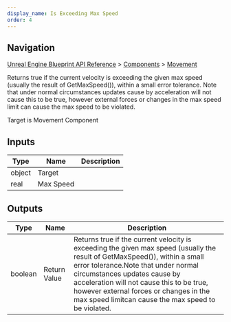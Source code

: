 ```yaml
---
display_name: Is Exceeding Max Speed
order: 4
---
```

## Navigation

[Unreal Engine Blueprint API Reference](https://dev.epicgames.com/documentation/en-us/unreal-engine/BlueprintAPI) > [Components](https://dev.epicgames.com/documentation/en-us/unreal-engine/BlueprintAPI/Components) > [Movement](https://dev.epicgames.com/documentation/en-us/unreal-engine/BlueprintAPI/Components/Movement)

Returns true if the current velocity is exceeding the given max speed (usually the result of GetMaxSpeed()), within a small error tolerance.
Note that under normal circumstances updates cause by acceleration will not cause this to be true, however external forces or changes in the max speed limit
can cause the max speed to be violated.

Target is Movement Component

## Inputs

| Type | Name | Description |
| --- | --- | --- |
| object | Target |  |
| real | Max Speed |  |

## Outputs

| Type | Name | Description |
| --- | --- | --- |
| boolean | Return Value | Returns true if the current velocity is exceeding the given max speed (usually the result of GetMaxSpeed()), within a small error tolerance.Note that under normal circumstances updates cause by acceleration will not cause this to be true, however external forces or changes in the max speed limitcan cause the max speed to be violated. |
